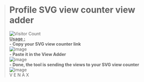 > # Profile SVG view counter view adder
> ![Visitor Count](https://profile-counter.glitch.me/{venaxyt}/count.svg)<br>
**<ins>Usage :</ins>**<br>
**- Copy your SVG view counter link**<br>
![image](https://user-images.githubusercontent.com/81310818/123548714-43428100-d766-11eb-9b95-9b85aebf0e62.png)<br>
**- Paste it in the View Adder**<br>
![image](https://user-images.githubusercontent.com/81310818/123548761-771da680-d766-11eb-8d67-2551f48ed68c.png)<br>
**- Done, the tool is sending the views to your SVG view counter**<br>
![image](https://user-images.githubusercontent.com/81310818/123549123-e2b44380-d767-11eb-9cd9-5eb8cbab3583.png)<br>
> V E N A X
